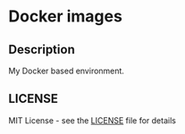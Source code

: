 # Docker images

## Description
My Docker based environment.

## LICENSE
MIT License - see the [LICENSE](LICENSE) file for details

